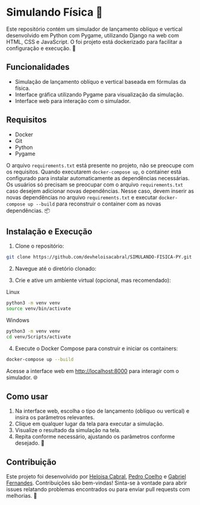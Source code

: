 # Simulando Física 🚀

Este repositório contém um simulador de lançamento oblíquo e vertical desenvolvido em Python com Pygame, utilizando Django na web com HTML, CSS e JavaScript. O foi projeto está dockerizado para facilitar a configuração e execução. 🐳

## Funcionalidades

- Simulação de lançamento oblíquo e vertical baseada em fórmulas da física.
- Interface gráfica utilizando Pygame para visualização da simulação.
- Interface web para interação com o simulador.

## Requisitos

- Docker
- Git
- Python
- Pygame

O arquivo `requirements.txt` está presente no projeto, não se preocupe com os requisitos. Quando executarem `docker-compose up`, o container está configurado para instalar automaticamente as dependências necessárias. Os usuários só precisam se preocupar com o arquivo `requirements.txt` caso desejem adicionar novas dependências. Nesse caso, devem inserir as novas dependências no arquivo `requirements.txt` e executar `docker-compose up --build` para reconstruir o container com as novas dependências. 📦

## Instalação e Execução

1. Clone o repositório:

```bash
git clone https://github.com/devheloisacabral/SIMULANDO-FISICA-PY.git
```

2. Navegue até o diretório clonado:


3. Crie e ative um ambiente virtual (opcional, mas recomendado):

Linux

```bash
python3 -m venv venv
source venv/bin/activate
```
Windows

```bash
python3 -m venv venv
cd venv/Scripts/activate
```

4. Execute o Docker Compose para construir e iniciar os containers:

```bash
docker-compose up --build
```

Acesse a interface web em [http://localhost:8000](http://localhost:8000) para interagir com o simulador. 🌐

## Como usar

1. Na interface web, escolha o tipo de lançamento (oblíquo ou vertical) e insira os parâmetros relevantes.
2. Clique em qualquer lugar da tela para executar a simulação.
3. Visualize o resultado da simulação na tela.
4. Repita conforme necessário, ajustando os parâmetros conforme desejado. 🔄

## Contribuição

Este projeto foi desenvolvido por [Heloisa Cabral](https://github.com/devheloisacabral), [Pedro Coelho](https://github.com/pedro-coelho1604) e [Gabriel Fernandes](https://github.com/GabrielFernandes05). Contribuições são bem-vindas! Sinta-se à vontade para abrir issues relatando problemas encontrados ou para enviar pull requests com melhorias. 🤝
